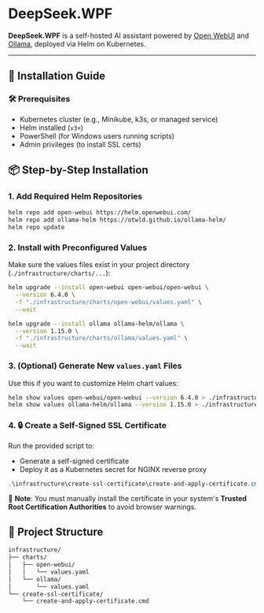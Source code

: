 ﻿# DeepSeek.WPF

**DeepSeek.WPF** is a self-hosted AI assistant powered by [Open WebUI](https://github.com/open-webui/open-webui) and [Ollama](https://github.com/jmorganca/ollama), deployed via Helm on Kubernetes.

---

## 🚀 Installation Guide

### 🛠 Prerequisites

- Kubernetes cluster (e.g., Minikube, k3s, or managed service)
- Helm installed (`v3+`)
- PowerShell (for Windows users running scripts)
- Admin privileges (to install SSL certs)


## 📦 Step-by-Step Installation

### 1. Add Required Helm Repositories

```bash
helm repo add open-webui https://helm.openwebui.com/
helm repo add ollama-helm https://otwld.github.io/ollama-helm/
helm repo update
```

### 2. Install with Preconfigured Values

Make sure the values files exist in your project directory (`./infrastructure/charts/...`):

```bash
helm upgrade --install open-webui open-webui/open-webui \
  --version 6.4.0 \
  -f "./infrastructure/charts/open-webui/values.yaml" \
  --wait

helm upgrade --install ollama ollama-helm/ollama \
  --version 1.15.0 \
  -f "./infrastructure/charts/ollama/values.yaml" \
  --wait
```


### 3. (Optional) Generate New `values.yaml` Files

Use this if you want to customize Helm chart values:

```bash
helm show values open-webui/open-webui --version 6.4.0 > ./infrastructure/charts/open-webui/values.yaml
helm show values ollama-helm/ollama --version 1.15.0 > ./infrastructure/charts/ollama/values.yaml
```


### 4. 🔒 Create a Self-Signed SSL Certificate

Run the provided script to:

- Generate a self-signed certificate
- Deploy it as a Kubernetes secret for NGINX reverse proxy

```powershell
.\infrastructure\create-ssl-certificate\create-and-apply-certificate.cmd
```

🧠 **Note**: You must manually install the certificate in your system's **Trusted Root Certification Authorities** to avoid browser warnings.



## 📂 Project Structure

```bash
infrastructure/
├── charts/
│   ├── open-webui/
│   │   └── values.yaml
│   └── ollama/
│       └── values.yaml
└── create-ssl-certificate/
    └── create-and-apply-certificate.cmd
```
